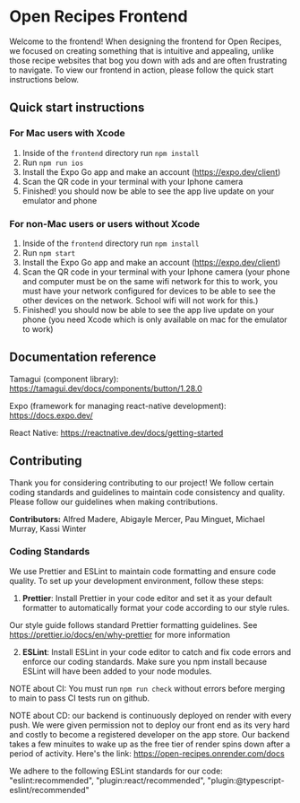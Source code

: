 # Open Recipes Frontend

Welcome to the frontend! When designing the frontend for Open Recipes, we focused on creating something that is intuitive and appealing, unlike those recipe websites that bog you down with ads and are often frustrating to navigate. To view our frontend in action, please follow the quick start instructions below.

## Quick start instructions

### For Mac users with Xcode

1. Inside of the `frontend` directory run `npm install`
2. Run `npm run ios`
3. Install the Expo Go app and make an account (https://expo.dev/client)
4. Scan the QR code in your terminal with your Iphone camera
5. Finished! you should now be able to see the app live update on your emulator and phone

### For non-Mac users or users without Xcode

1. Inside of the `frontend` directory run `npm install`
2. Run `npm start`
3. Install the Expo Go app and make an account (https://expo.dev/client)
4. Scan the QR code in your terminal with your Iphone camera (your phone and computer must be on the same wifi network for this to work, you must have your network configured for devices to be able to see the other devices on the network. School wifi will not work for this.)
5. Finished! you should now be able to see the app live update on your phone (you need Xcode which is only available on mac for the emulator to work)

## Documentation reference

Tamagui (component library): https://tamagui.dev/docs/components/button/1.28.0

Expo (framework for managing react-native development): https://docs.expo.dev/

React Native: https://reactnative.dev/docs/getting-started

## Contributing

Thank you for considering contributing to our project! We follow certain coding standards and guidelines to maintain code consistency and quality. Please follow our guidelines when making contributions.

**Contributors:**
Alfred Madere,
Abigayle Mercer,
Pau Minguet,
Michael Murray,
Kassi Winter

### Coding Standards

We use Prettier and ESLint to maintain code formatting and ensure code quality.
To set up your development environment, follow these steps:

1. **Prettier**: Install Prettier in your code editor and set it as your default formatter to automatically format your code according to our style rules.

Our style guide follows standard Prettier formatting guidelines. See https://prettier.io/docs/en/why-prettier for more information

2. **ESLint**: Install ESLint in your code editor to catch and fix code errors and enforce our coding standards. Make sure you npm install because ESLint will have been added to your node modules.

NOTE about CI: You must run `npm run check` without errors before merging to main to pass CI tests run on github.

NOTE about CD: our backend is continuously deployed on render with every push. We were given permission not to deploy our front end as its very hard and costly to become a registered developer on the app store. Our backend takes a few minuites to wake up as the free tier of render spins down after a period of activity. Here's the link: https://open-recipes.onrender.com/docs

We adhere to the following ESLint standards for our code:
"eslint:recommended",
"plugin:react/recommended",
"plugin:@typescript-eslint/recommended"

